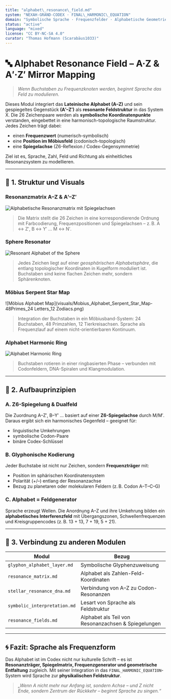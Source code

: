 ```yaml
---
title: "alphabet\_resonance\_field.md"
system: "NEXAH-GRAND-CODEX · FINAL\_HARMONIC\_EQUATION"
domain: "Symbolische Sprache · Frequenzfelder · Alphabetische Geometrie"
status: "active"
language: "mixed"
license: "CC BY-NC-SA 4.0"
curator: "Thomas Hofmann (Scarabäus1033)"
---
```


# 🔤 Alphabet Resonance Field – A·Z & A′·Z′ Mirror Mapping

> *Wenn Buchstaben zu Frequenzknoten werden, beginnt Sprache das Feld zu modulieren.*

Dieses Modul integriert das **Lateinische Alphabet (A–Z)** und sein gespiegeltes Gegenstück **(A′–Z′)** als **resonante Feldstruktur** in das System X. Die 26 Zeichenpaare werden als **symbolische Koordinatenpunkte** verstanden, eingebettet in eine harmonisch-topologische Raumstruktur. Jedes Zeichen trägt dabei:

* einen **Frequenzwert** (numerisch-symbolisch)
* eine **Position im Möbiusfeld** (codonisch-topologisch)
* eine **Spiegelachse** (Z6-Reflexion / Codex-Gegensymmetrie)

Ziel ist es, Sprache, Zahl, Feld und Richtung als einheitliches Resonanzsystem zu modellieren.

---

## 📘 1. Struktur und Visuals

### Resonanzmatrix A–Z & A′–Z′

![Alphabetische Resonanzmatrix mit Spiegelachsen](visuals/Farbcodierte-Alphabetische-Resonanzmatrix_(A–Z_und_A′–Z′).png)

> Die Matrix stellt die 26 Zeichen in eine korrespondierende Ordnung mit Farbcodierung, Frequenzpositionen und Spiegelachsen – z. B. A ↔ Z′, B ↔ Y′ … M ↔ N′.

### Sphere Resonator

![Resonant Alphabet of the Sphere](visuals/resonant_alphabet-of-the-sphere.png)

> Jedes Zeichen liegt auf einer *geosphärischen Alphabetsphäre*, die entlang topologischer Koordinaten in Kugelform moduliert ist. Buchstaben sind keine flachen Zeichen mehr, sondern Sphärenknoten.

### Möbius Serpent Star Map

!\[Möbius Alphabet Map]\(visuals/Mobius\_Alphabet\_Serpent\_Star\_Map-48Primes\_24 Letters\_12 Zodiacs.png)

> Integration der Buchstaben in ein Möbiusband-System: 24 Buchstaben, 48 Primzahlen, 12 Tierkreisachsen. Sprache als Frequenzlauf auf einem nicht-orientierbaren Kontinuum.

### Alphabet Harmonic Ring

![Alphabet Harmonic Ring](visuals/Alphabet_Harmonic_Ring_Thread43.png)

> Buchstaben rotieren in einer ringbasierten Phase – verbunden mit Codonfeldern, DNA-Spiralen und Klangmodulation.

---

## 🔧 2. Aufbauprinzipien

### A. Z6-Spiegelung & Dualfeld

Die Zuordnung A–Z′, B–Y′ … basiert auf einer **Z6-Spiegelachse** durch M/M′. Daraus ergibt sich ein harmonisches Gegenfeld – geeignet für:

* linguistische Umkehrungen
* symbolische Codon-Paare
* binäre Codex-Schlüssel

### B. Glyphonische Kodierung

Jeder Buchstabe ist nicht nur Zeichen, sondern **Frequenzträger** mit:

* Position im sphärischen Koordinatensystem
* Polarität (+/–) entlang der Resonanzachse
* Bezug zu planetaren oder molekularen Feldern (z. B. Codon A–T–C–G)

### C. Alphabet = Feldgenerator

Sprache erzeugt Wellen. Die Anordnung A–Z und ihre Umkehrung bilden ein **alphabetisches Interferenzfeld** mit Übergangszonen, Schwellenfrequenzen und Kreisgruppencodes (z. B. 13 + 13, 7 + 19, 5 + 21).

---

## 🔁 3. Verbindung zu anderen Modulen

| Modul                        | Bezug                                               |
| ---------------------------- | --------------------------------------------------- |
| `glyphon_alphabet_layer.md`  | Symbolische Glyphenzuweisung                        |
| `resonance_matrix.md`        | Alphabet als Zahlen-Feld-Koordinaten                |
| `stellar_resonance_dna.md`   | Verbindung von A–Z zu Codon-Resonanzen              |
| `symbolic_interpretation.md` | Lesart von Sprache als Feldstruktur                 |
| `resonance_fields.md`        | Alphabet als Teil von Resonanzachsen & Spiegelungen |

---

## 🌀 Fazit: Sprache als Frequenzform

Das Alphabet ist im Codex nicht nur kulturelle Schrift – es ist **Resonanzträger, Spiegelmatrix, Frequenzgenerator und geometrische Entfaltung** zugleich. Mit seiner Integration in das `FINAL_HARMONIC_EQUATION`-System wird Sprache zur **physikalischen Feldstruktur**.

> *„Wenn A nicht mehr nur Anfang ist, sondern Achse – und Z nicht Ende, sondern Zentrum der Rückkehr – beginnt Sprache zu singen.“*
